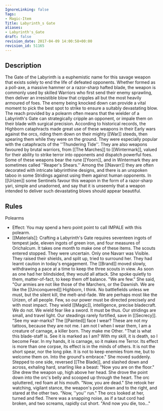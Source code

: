 ```yaml
---
IgnoreLinking: false
Tags:
- Magic-Item
Title: Labyrinth_s Gate
aliases:
- Labyrinth's_Gate
draft: false
revision_date: 2017-04-09 14:00:58+00:00
revision_id: 51165
---
```


## Description
The Gate of the Labyrinth is a euphemistic name for this savage weapon that exists solely to end the life of defeated opponents. Whether formed as a poll-axe, a massive hammer or a razor-sharp hafted blade, the weapon is commonly used by skilled Warriors who first send their enemy sprawling, then deliver an irresistible blow that cripples all but the most heavily armoured of foes. The enemy being knocked down can provide a vital moment to pick the best spot to strike to ensure a suitably devastating blow. The reach provided by a polearm often means that the wielder of a Labyrinth's Gate can strategically cripple an opponent, or impale them on their blade with surgical precision. 
According to historical records, the Highborn cataphracts made great use of these weapons in their Early wars against the orcs, riding them down on their mighty [[War]] steeds, then spearing them while they were on the ground. They were especially popular with the cataphracts of the ''Thundering Tide''. They are also weapons favoured by brutal warriors, from [[The Marches]] to [[Wintermark]], valued for their ability to strike terror into opponents and dispatch powerful foes.
Some of these weapons bear the rune [[Yoorn]], and in Wintermark they are sometimes called ''Reaper's Shears.'' Among the [[Navarr]] they are often decorated with intricate labyrinthine designs, and there is an unspoken taboo in some Stridings against using them against human opponents. In [[Urizen]] some Sentinels favour this weapon in the form of a razor-sharp yari, simple and unadorned, and say that it is unseemly that a weapon intended to deliver such devastating blows should appear beautiful.
## Rules
Polearms
* Effect: You may spend a hero point point to call IMPALE with this polearm.
* [[Materials]]: Crafting a Labyrinth's Gate requires seventeen ingots of tempest jade, eleven ingots of green iron, and four measures of Orichalcum. It takes one month to make one of these items.
The scouts entered stopped. They were uncertain. Only one Navarr was Visible. They raised their shields, and split up, tried to surround her. They had learnt caution in today's engagement. 
The [[Brand]] moved slowly, withdrawing a pace at a time to keep the three scouts in view. As soon as one had her blindsided, they would all attack. She spoke quietly to them, matter-of-fact, to keep them off balance.
"We are few." She said, "Our armies are not like those of the Marchers, or the Dawnish. We are like the [[Unconquered]] Highborn, I think. No battlefields unless we must, but the silent kill, the melt-and-fade. We are perhaps most like the Urizen, of all people. Few, so our power must be directed precisely and with most impact. They wield [[Magic]], intelligence, precise bladecraft. We do not. We wield fear like a sword. It must be thus. Our stridings are small, and travel light. Our steadings rarely fortified, save in [[Secrecy]].
"See my war-marks? The [[Painted]] face I wear? These are not my tattoos, because they are not me. I am not I when I wear them, I am a creature of carnage, a killer born. They make me Other. 
"That is what this blade-staff is. See it is marked as I am? With my skill, it is death, so I become Fear. In my hands, it is carnage, so it makes me Terror. Its effect is more than one corpse, its effect is in the minds of others. It is not the short spear, nor the long pike. It is not to keep enemies from me, but to welcome them on. Into the ground's embrace."
She moved suddenly. Stepped to one side, reversed [[The Blade]], and slashed down and across, exhaling hard, snarling like a beast:
"Now you are on the floor." 
She drew the weapon up, high above her head. She drove the point down into the orc's belly and scooped up through the heart. The orc spluttered, red foam at his mouth.
"Now, you are dead."
She retook her watching, vigilant stance, the weapon's point down and to the right, and stared at the other two.
"Now, ''you'' run."
The orcs looked at her, turned and fled. There was a snapping noise, as if a taut cord had broken, and two screams, rapidly cut short.
"And now you die, too..."